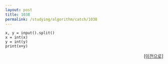 ```yaml
---
layout: post
title: 1038
permalink: /studying/algorithm/catch/1038
---
```


```
x, y = input().split()
x = int(x)
y = int(y)
print(x+y)

```
  
    
    
<div style="text-align: right"> <a href = 'https://namhyo01.github.io/studying/algorithm/catch'> [이전으로] </a> </div>
